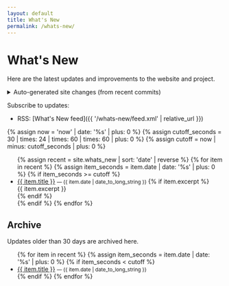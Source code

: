 ```yaml
---
layout: default
title: What's New
permalink: /whats-new/
---
```


# What's New

Here are the latest updates and improvements to the website and project.

<details>
  <summary>Auto-generated site changes (from recent commits)</summary>
  <p>Below is a recent history of changes pulled from the repository. On GitHub Pages, this may show entries only when build metadata is available.</p>
  <ul>
  {%- assign gitlog = site.data.gitlog | default: nil -%}
  {%- if gitlog and gitlog.size > 0 -%}
    {%- for c in gitlog limit: 50 -%}
      <li><strong>{{ c.date }}</strong> — {{ c.message }} <small>{{ c.hash | slice: 0, 7 }}</small></li>
    {%- endfor -%}
  {%- else -%}
    <li><em>Commit history not available in this build. Manual entries and the archive appear below.</em></li>
  {%- endif -%}
  </ul>
  <p><a href="{{ site.github.repository_url | default: 'https://github.com/3mpowrApp/3mpwrapp.github.io' }}">View repository</a></p>
  </details>

Subscribe to updates:

- RSS: [What's New feed]({{ '/whats-new/feed.xml' | relative_url }})

{% assign now = 'now' | date: '%s' | plus: 0 %}
{% assign cutoff_seconds = 30 | times: 24 | times: 60 | times: 60 | plus: 0 %}
{% assign cutoff = now | minus: cutoff_seconds | plus: 0 %}

<ul>
{% assign recent = site.whats_new | sort: 'date' | reverse %}
{% for item in recent %}
  {% assign item_seconds = item.date | date: '%s' | plus: 0 %}
  {% if item_seconds >= cutoff %}
  <li>
    <a href="{{ item.url | relative_url }}">{{ item.title }}</a>
    <small>— {{ item.date | date_to_long_string }}</small>
    {% if item.excerpt %}<div>{{ item.excerpt }}</div>{% endif %}
  </li>
  {% endif %}
{% endfor %}
</ul>

## Archive

Updates older than 30 days are archived here.

<ul>
{% for item in recent %}
  {% assign item_seconds = item.date | date: '%s' | plus: 0 %}
  {% if item_seconds < cutoff %}
  <li>
    <a href="{{ item.url | relative_url }}">{{ item.title }}</a>
    <small>— {{ item.date | date_to_long_string }}</small>
  </li>
  {% endif %}
{% endfor %}
</ul>

